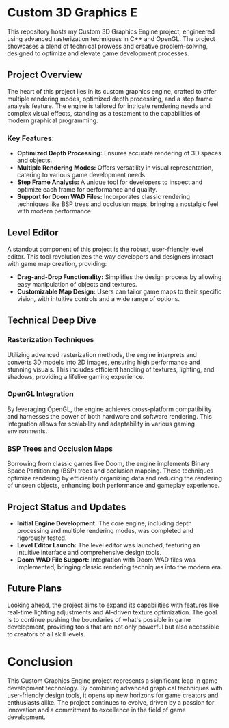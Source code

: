 # Custom 3D Graphics E

This repository hosts my Custom 3D Graphics Engine project, engineered using advanced rasterization techniques in C++ and OpenGL. The project showcases a blend of technical prowess and creative problem-solving, designed to optimize and elevate game development processes.

## Project Overview

The heart of this project lies in its custom graphics engine, crafted to offer multiple rendering modes, optimized depth processing, and a step frame analysis feature. The engine is tailored for intricate rendering needs and complex visual effects, standing as a testament to the capabilities of modern graphical programming.

### Key Features:
- **Optimized Depth Processing:** Ensures accurate rendering of 3D spaces and objects.
- **Multiple Rendering Modes:** Offers versatility in visual representation, catering to various game development needs.
- **Step Frame Analysis:** A unique tool for developers to inspect and optimize each frame for performance and quality.
- **Support for Doom WAD Files:** Incorporates classic rendering techniques like BSP trees and occlusion maps, bringing a nostalgic feel with modern performance.

## Level Editor

A standout component of this project is the robust, user-friendly level editor. This tool revolutionizes the way developers and designers interact with game map creation, providing:

- **Drag-and-Drop Functionality:** Simplifies the design process by allowing easy manipulation of objects and textures.
- **Customizable Map Design:** Users can tailor game maps to their specific vision, with intuitive controls and a wide range of options.

## Technical Deep Dive

### Rasterization Techniques
Utilizing advanced rasterization methods, the engine interprets and converts 3D models into 2D images, ensuring high performance and stunning visuals. This includes efficient handling of textures, lighting, and shadows, providing a lifelike gaming experience.

### OpenGL Integration
By leveraging OpenGL, the engine achieves cross-platform compatibility and harnesses the power of both hardware and software rendering. This integration allows for scalability and adaptability in various gaming environments.

### BSP Trees and Occlusion Maps
Borrowing from classic games like Doom, the engine implements Binary Space Partitioning (BSP) trees and occlusion mapping. These techniques optimize rendering by efficiently organizing data and reducing the rendering of unseen objects, enhancing both performance and gameplay experience.

## Project Status and Updates
- **Initial Engine Development:** The core engine, including depth processing and multiple rendering modes, was completed and rigorously tested.
- **Level Editor Launch:** The level editor was launched, featuring an intuitive interface and comprehensive design tools.
- **Doom WAD File Support:** Integration with Doom WAD files was implemented, bringing classic rendering techniques into the modern era.

## Future Plans
Looking ahead, the project aims to expand its capabilities with features like real-time lighting adjustments and AI-driven texture optimization. The goal is to continue pushing the boundaries of what's possible in game development, providing tools that are not only powerful but also accessible to creators of all skill levels.

# Conclusion

This Custom Graphics Engine project represents a significant leap in game development technology. By combining advanced graphical techniques with user-friendly design tools, it opens up new horizons for game creators and enthusiasts alike. The project continues to evolve, driven by a passion for innovation and a commitment to excellence in the field of game development.
